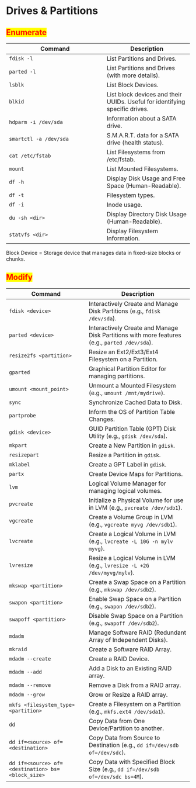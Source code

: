 # Drives & Partitions

## <mark style="color:red;">Enumerate</mark>

<table data-header-hidden data-full-width="true"><thead><tr><th width="252">Command</th><th>Description</th></tr></thead><tbody><tr><td><code>fdisk -l</code></td><td>List Partitions and Drives.</td></tr><tr><td><code>parted -l</code></td><td>List Partitions and Drives (with more details).</td></tr><tr><td><code>lsblk</code></td><td>List Block Devices.</td></tr><tr><td><code>blkid</code></td><td>List block devices and their UUIDs. Useful for identifying specific drives.</td></tr><tr><td><code>hdparm -i /dev/sda</code></td><td>Information about a SATA drive.</td></tr><tr><td><code>smartctl -a /dev/sda</code></td><td>S.M.A.R.T. data for a SATA drive (health status).</td></tr><tr><td><code>cat /etc/fstab</code></td><td>List Filesystems from /etc/fstab.</td></tr><tr><td><code>mount</code></td><td>List Mounted Filesystems.</td></tr><tr><td><code>df -h</code></td><td>Display Disk Usage and Free Space (Human-Readable).</td></tr><tr><td><code>df -t</code></td><td>Filesystem types.</td></tr><tr><td><code>df -i</code></td><td>Inode usage.</td></tr><tr><td><code>du -sh &#x3C;dir></code></td><td>Display Directory Disk Usage (Human-Readable).</td></tr><tr><td><code>statvfs &#x3C;dir></code></td><td>Display Filesystem Information.</td></tr></tbody></table>



Block Device = Storage device that manages data in fixed-size blocks or chunks.



## <mark style="color:red;">Modify</mark>

<table data-header-hidden data-full-width="true"><thead><tr><th>Command</th><th>Description</th></tr></thead><tbody><tr><td><code>fdisk &#x3C;device></code></td><td>Interactively Create and Manage Disk Partitions (e.g., <code>fdisk /dev/sda</code>).</td></tr><tr><td><code>parted &#x3C;device></code></td><td>Interactively Create and Manage Disk Partitions with more features (e.g., <code>parted /dev/sda</code>).</td></tr><tr><td><code>resize2fs &#x3C;partition></code></td><td>Resize an Ext2/Ext3/Ext4 Filesystem on a Partition.</td></tr><tr><td><code>gparted</code></td><td>Graphical Partition Editor for managing partitions.</td></tr><tr><td><code>umount &#x3C;mount_point></code></td><td>Unmount a Mounted Filesystem (e.g., <code>umount /mnt/mydrive</code>).</td></tr><tr><td><code>sync</code></td><td>Synchronize Cached Data to Disk.</td></tr><tr><td><code>partprobe</code></td><td>Inform the OS of Partition Table Changes.</td></tr><tr><td><code>gdisk &#x3C;device></code></td><td>GUID Partition Table (GPT) Disk Utility (e.g., <code>gdisk /dev/sda</code>).</td></tr><tr><td><code>mkpart</code></td><td>Create a New Partition in <code>gdisk</code>.</td></tr><tr><td><code>resizepart</code></td><td>Resize a Partition in <code>gdisk</code>.</td></tr><tr><td><code>mklabel</code></td><td>Create a GPT Label in <code>gdisk</code>.</td></tr><tr><td><code>partx</code></td><td>Create Device Maps for Partitions.</td></tr><tr><td><code>lvm</code></td><td>Logical Volume Manager for managing logical volumes.</td></tr><tr><td><code>pvcreate</code></td><td>Initialize a Physical Volume for use in LVM (e.g., <code>pvcreate /dev/sdb1</code>).</td></tr><tr><td><code>vgcreate</code></td><td>Create a Volume Group in LVM (e.g., <code>vgcreate myvg /dev/sdb1</code>).</td></tr><tr><td><code>lvcreate</code></td><td>Create a Logical Volume in LVM (e.g., <code>lvcreate -L 10G -n mylv myvg</code>).</td></tr><tr><td><code>lvresize</code></td><td>Resize a Logical Volume in LVM (e.g., <code>lvresize -L +2G /dev/myvg/mylv</code>).</td></tr><tr><td><code>mkswap &#x3C;partition></code></td><td>Create a Swap Space on a Partition (e.g., <code>mkswap /dev/sdb2</code>).</td></tr><tr><td><code>swapon &#x3C;partition></code></td><td>Enable Swap Space on a Partition (e.g., <code>swapon /dev/sdb2</code>).</td></tr><tr><td><code>swapoff &#x3C;partition></code></td><td>Disable Swap Space on a Partition (e.g., <code>swapoff /dev/sdb2</code>).</td></tr><tr><td><code>mdadm</code></td><td>Manage Software RAID (Redundant Array of Independent Disks).</td></tr><tr><td><code>mkraid</code></td><td>Create a Software RAID Array.</td></tr><tr><td><code>mdadm --create</code></td><td>Create a RAID Device.</td></tr><tr><td><code>mdadm --add</code></td><td>Add a Disk to an Existing RAID array.</td></tr><tr><td><code>mdadm --remove</code></td><td>Remove a Disk from a RAID array.</td></tr><tr><td><code>mdadm --grow</code></td><td>Grow or Resize a RAID array.</td></tr><tr><td><code>mkfs &#x3C;filesystem_type> &#x3C;partition></code></td><td>Create a Filesystem on a Partition (e.g., <code>mkfs.ext4 /dev/sda1</code>).</td></tr><tr><td><code>dd</code></td><td>Copy Data from One Device/Partition to another.</td></tr><tr><td><code>dd if=&#x3C;source> of=&#x3C;destination></code></td><td>Copy Data from Source to Destination (e.g., <code>dd if=/dev/sdb of=/dev/sdc</code>).</td></tr><tr><td><code>dd if=&#x3C;source> of=&#x3C;destination> bs=&#x3C;block_size></code></td><td>Copy Data with Specified Block Size (e.g., <code>dd if=/dev/sdb of=/dev/sdc bs=4M</code>).</td></tr></tbody></table>

